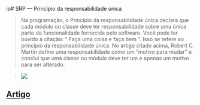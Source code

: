 io# SRP — Princípio da responsabilidade única
 
>Na programação, o Princípio da responsabilidade única declara que cada módulo ou classe deve ter responsabilidade sobre uma única parte da funcionalidade fornecida pelo software.
Você pode ter ouvido a citação: “ Faça uma coisa e faça bem “.
Isso se refere ao princípio da responsabilidade única.
No artigo citado acima, Robert C. Martin define uma responsabilidade como um “motivo para mudar” e conclui que uma classe ou módulo deve ter um e apenas um motivo para ser alterado.

><img src="https://miro.medium.com/max/770/1*lti3X2lRNCKOEjNz45h8Lw.png"></img>

## <a href="https://medium.com/xp-inc/os-princ%C3%ADpios-do-solid-srp-princ%C3%ADpio-da-responsabilidade-%C3%BAnica-7897c55694fe">Artigo </a>

